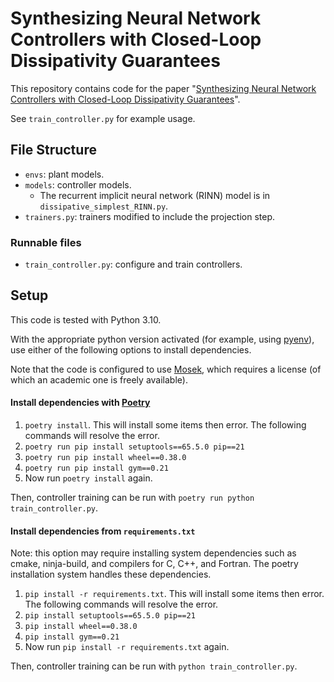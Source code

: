 Synthesizing Neural Network Controllers with Closed-Loop Dissipativity Guarantees
===================================

This repository contains code for the paper "[Synthesizing Neural Network Controllers with Closed-Loop Dissipativity Guarantees](https://arxiv.org/abs/2404.07373)".

See `train_controller.py` for example usage.

## File Structure

* `envs`: plant models.
* `models`: controller models.
  * The recurrent implicit neural network (RINN) model is in `dissipative_simplest_RINN.py`.
* `trainers.py`: trainers modified to include the projection step.

### Runnable files
* `train_controller.py`: configure and train controllers.

## Setup

This code is tested with Python 3.10.

With the appropriate python version activated (for example, using [pyenv](https://github.com/pyenv/pyenv)), use either of the following options to install dependencies.

Note that the code is configured to use [Mosek](https://www.mosek.com/), which requires a license (of which an academic one is freely available).

#### Install dependencies with [Poetry](https://python-poetry.org/)

1) `poetry install`. This will install some items then error. The following commands will resolve the error.
2) `poetry run pip install setuptools==65.5.0 pip==21`
3) `poetry run pip install wheel==0.38.0`
4) `poetry run pip install gym==0.21`
5) Now run `poetry install` again.

Then, controller training can be run with `poetry run python train_controller.py`.

#### Install dependencies from `requirements.txt`

Note: this option may require installing system dependencies such as cmake, ninja-build, and compilers for C, C++, and Fortran. The poetry installation system handles these dependencies.

1) `pip install -r requirements.txt`. This will install some items then error. The following commands will resolve the error.
2) `pip install setuptools==65.5.0 pip==21`
3) `pip install wheel==0.38.0`
4) `pip install gym==0.21`
5) Now run `pip install -r requirements.txt` again.

Then, controller training can be run with `python train_controller.py`.